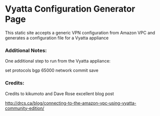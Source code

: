 # Vyatta Configuration Generator Page

This static site accepts a generic VPN configuration from Amazon VPC and generates a configuration file for a Vyatta appliance


### Additional Notes:

One additional step to run from the Vyatta appliance:

set protocols bgp 65000 network <VYATTA PRIVATE IP CIDR>
commit
save

### Credits:

Credits to kikumoto and Dave Rose excellent blog post

http://drcs.ca/blog/connecting-to-the-amazon-vpc-using-vyatta-community-edition/
